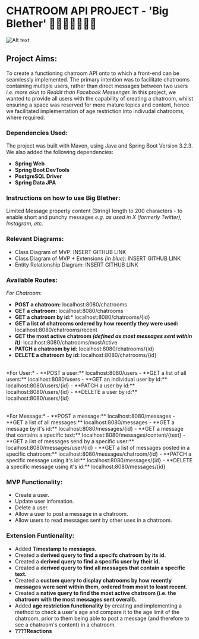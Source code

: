 # CHATROOM API PROJECT - 'Big Blether' 👩🏽‍💻💬👨🏾‍💻

![Alt text](https://lovely32.com/cdn/shop/products/image_9ff117ab-9e03-4b00-b486-59cb602b6001_1200x1200.jpg?v=1669466173 "Big Blether Logo")

## Project Aims:
To create a functioning chatroom API onto to which a front-end can be seamlessly implemented. The primary intention was to facilitate chatrooms containing multiple users, rather than direct messages between two users *i.e. more akin to Reddit than Facebook Messenger.* In this project, we wanted to provide all users with the capability of creating a chatroom, whilst ensuring a space was reserved for more mature topics and content, hence we facilitated implementation of age restriction into indivudal chatrooms, where required. 

### Dependencies Used:
The project was built with Maven, using Java and Spring Boot Version 3.2.3. 
We also added the following dependencies:
- **Spring Web**
- **Spring Boot DevTools**
- **PostgreSQL Driver**
- **Spring Data JPA**


### Instructions on how to use Big Blether:

Limited Message property content (String) length to 200 characters - to enable short and punchy messages *e.g. as used in X (formerly Twitter), Instagram, etc.* 

### Relevant Diagrams:
- Class Diagram of MVP: INSERT GITHUB LINK
- Class Diagram of MVP + Extensions *(in blue)*: INSERT GITHUB LINK
- Entity Relationship Diagram: INSERT GITHUB LINK

### Available Routes:
*For Chatroom:*
- **POST a chatroom:** localhost:8080/chatrooms 
- **GET a chatroom:** localhost:8080/chatrooms
- **GET a chatroom by id:*** localhost:8080/chatrooms/{id}
- **GET a list of chatrooms ordered by how recently they were used:** localhost:8080/chatrooms/recent
- **GET the most active chatroom *(defined as most messages sent within it)***: localhost:8080/chatrooms/mostActive
- **PATCH a chatroom by id:** localhost:8080/chatrooms/{id}
- **DELETE a chatroom by id:** localhost:8080/chatrooms/{id}
<p>
<br>*For User:*
- **POST a user:** localhost:8080/users
- **GET a list of all users:** localhost:8080/users
- **GET an individual user by id:** localhost:8080/users/{id}
- **PATCH a user by id:** localhost:8080/users/{id}
- **DELETE a user by id:** localhost:8080/users/{id}
</p>
<p>
<br>*For Message:*
- **POST a message:** localhost:8080/messages
- **GET a list of all messages:** localhost:8080/messages
- **GET a message by it's id:** localhost:8080/messages/{id}
- **GET a message that contains a specific text:** localhost:8080/messages/content/{text}
- **GET a list of messages send by a specific user:** localhost:8080/messages/user/{id}
- **GET a list of messages posted in a specific chatroom:** localhost:8080/messages/chatroom/{id}
- **PATCH a specific message using it's id:** localhost:8080/messages/{id}
- **DELETE a specific message using it's id:** localhost:8080/messages/{id}
</p>

### MVP Functionality:
- Create a user. 
- Update user infomation. 
- Delete a user. 
- Allow a user to post a message in a chatroom.
- Allow users to read messages sent by other uses in a chatroom. 

### Extension Funtionality:
- Added **Timestamp to messages.**
- Created a **derived query to find a specifc chatroom by its id.**
- Created a **derived query to find a specific user by their id.**
- Created a **derived query to find all messages that contain a specific text.**
- Created a **custom query to display chatrooms by how recently messages were sent within them, ordered from most to least recent.**
- Created a **native query to find the most active chatroom (i.e. the chatroom with the most messages sent overall).**
- Added **age restriction functionality** by creating and implementing a method to check a user's age and compare it to the age limit of the chatroom, prior to them being able to post a message (and therefore to see a chatroom's content) in a chatroom.
- **????Reactions**